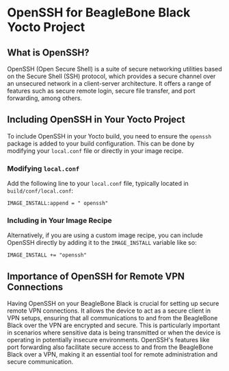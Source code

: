 
# OpenSSH for BeagleBone Black Yocto Project

## What is OpenSSH?

OpenSSH (Open Secure Shell) is a suite of secure networking utilities based on the Secure Shell (SSH) protocol, which provides a secure channel over an unsecured network in a client-server architecture. It offers a range of features such as secure remote login, secure file transfer, and port forwarding, among others.

## Including OpenSSH in Your Yocto Project

To include OpenSSH in your Yocto build, you need to ensure the `openssh` package is added to your build configuration. This can be done by modifying your `local.conf` file or directly in your image recipe.

### Modifying `local.conf`

Add the following line to your `local.conf` file, typically located in `build/conf/local.conf`:

```bitbake
IMAGE_INSTALL:append = " openssh"
```

### Including in Your Image Recipe

Alternatively, if you are using a custom image recipe, you can include OpenSSH directly by adding it to the `IMAGE_INSTALL` variable like so:

```bitbake
IMAGE_INSTALL += "openssh"
```

## Importance of OpenSSH for Remote VPN Connections

Having OpenSSH on your BeagleBone Black is crucial for setting up secure remote VPN connections. It allows the device to act as a secure client in VPN setups, ensuring that all communications to and from the BeagleBone Black over the VPN are encrypted and secure. This is particularly important in scenarios where sensitive data is being transmitted or when the device is operating in potentially insecure environments. OpenSSH's features like port forwarding also facilitate secure access to and from the BeagleBone Black over a VPN, making it an essential tool for remote administration and secure communication.
